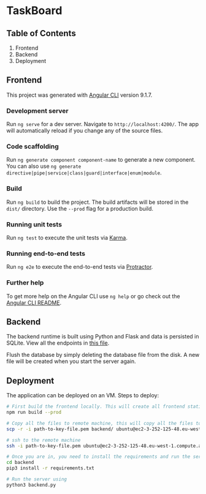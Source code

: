 # TaskBoard

## Table of Contents
1. Frontend
2. Backend
3. Deployment

## Frontend

This project was generated with [Angular CLI](https://github.com/angular/angular-cli) version 9.1.7.

### Development server

Run `ng serve` for a dev server. Navigate to `http://localhost:4200/`. The app will automatically reload if you change any of the source files.

### Code scaffolding

Run `ng generate component component-name` to generate a new component. You can also use `ng generate directive|pipe|service|class|guard|interface|enum|module`.

### Build

Run `ng build` to build the project. The build artifacts will be stored in the `dist/` directory. Use the `--prod` flag for a production build.

### Running unit tests

Run `ng test` to execute the unit tests via [Karma](https://karma-runner.github.io).

### Running end-to-end tests

Run `ng e2e` to execute the end-to-end tests via [Protractor](http://www.protractortest.org/).

### Further help

To get more help on the Angular CLI use `ng help` or go check out the [Angular CLI README](https://github.com/angular/angular-cli/blob/master/README.md).

## Backend
The backend runtime is built using Python and Flask and data is persisted in SQLite. View all the endpoints in [this file](./backend/endpoints.http).

Flush the database by simply deleting the database file from the disk. A new file will be created when you start the server again.

## Deployment
The application can be deployed on an VM. Steps to deploy:

```bash
# First build the frontend locally. This will create all frontend static files in `backend/taskBoard` directory.
npm run build --prod

# Copy all the files to remote machine, this will copy all the files to backend directory
scp -r -i path-to-key-file.pem backend/ ubuntu@ec2-3-252-125-48.eu-west-1.compute.amazonaws.com:~/backend/

# ssh to the remote machine
ssh -i path-to-key-file.pem ubuntu@ec2-3-252-125-48.eu-west-1.compute.amazonaws.com

# Once you are in, you need to install the requirements and run the server
cd backend
pip3 install -r requirements.txt

# Run the server using
python3 backend.py

